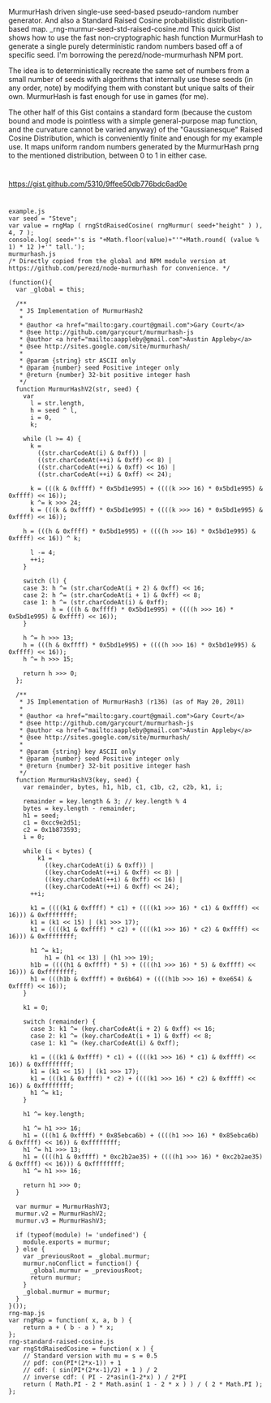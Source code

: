 MurmurHash driven single-use seed-based pseudo-random number generator. And also a Standard Raised Cosine probabilistic distribution-based map.
_rng-murmur-seed-std-raised-cosine.md
This quick Gist shows how to use the fast non-cryptographic hash function MurmurHash to generate a single purely deterministic random numbers based off a of specific seed. 
I'm borrowing the perezd/node-murmurhash NPM port.

The idea is to deterministically recreate the same set of numbers from a small number of seeds with algorithms that internally use these seeds (in any order, note) 
by modifying them with constant but unique salts of their own. MurmurHash is fast enough for use in games (for me).

The other half of this Gist contains a standard form (because the custom bound and mode is pointless with a simple general-purpose map function, and the curvature cannot be varied anyway) of the "Gaussianesque" Raised Cosine Distribution, which is conveniently finite and enough for my example use. It maps uniform random numbers generated by the MurmurHash prng to the mentioned distribution, between 0 to 1 in either case.

##
#
https://gist.github.com/5310/9ffee50db776bdc6ad0e
#
##

```
example.js
var seed = "Steve";
var value = rngMap ( rngStdRaisedCosine( rngMurmur( seed+"height" ) ), 4, 7 );
console.log( seed+"'s is "+Math.floor(value)+"'"+Math.round( (value % 1) * 12 )+'" tall.');
murmurhash.js
/* Directly copied from the global and NPM module version at https://github.com/perezd/node-murmurhash for convenience. */

(function(){
  var _global = this;

  /**
   * JS Implementation of MurmurHash2
   *
   * @author <a href="mailto:gary.court@gmail.com">Gary Court</a>
   * @see http://github.com/garycourt/murmurhash-js
   * @author <a href="mailto:aappleby@gmail.com">Austin Appleby</a>
   * @see http://sites.google.com/site/murmurhash/
   *
   * @param {string} str ASCII only
   * @param {number} seed Positive integer only
   * @return {number} 32-bit positive integer hash
   */
  function MurmurHashV2(str, seed) {
    var
      l = str.length,
      h = seed ^ l,
      i = 0,
      k;

    while (l >= 4) {
      k =
        ((str.charCodeAt(i) & 0xff)) |
        ((str.charCodeAt(++i) & 0xff) << 8) |
        ((str.charCodeAt(++i) & 0xff) << 16) |
        ((str.charCodeAt(++i) & 0xff) << 24);

      k = (((k & 0xffff) * 0x5bd1e995) + ((((k >>> 16) * 0x5bd1e995) & 0xffff) << 16));
      k ^= k >>> 24;
      k = (((k & 0xffff) * 0x5bd1e995) + ((((k >>> 16) * 0x5bd1e995) & 0xffff) << 16));

    h = (((h & 0xffff) * 0x5bd1e995) + ((((h >>> 16) * 0x5bd1e995) & 0xffff) << 16)) ^ k;

      l -= 4;
      ++i;
    }

    switch (l) {
    case 3: h ^= (str.charCodeAt(i + 2) & 0xff) << 16;
    case 2: h ^= (str.charCodeAt(i + 1) & 0xff) << 8;
    case 1: h ^= (str.charCodeAt(i) & 0xff);
            h = (((h & 0xffff) * 0x5bd1e995) + ((((h >>> 16) * 0x5bd1e995) & 0xffff) << 16));
    }

    h ^= h >>> 13;
    h = (((h & 0xffff) * 0x5bd1e995) + ((((h >>> 16) * 0x5bd1e995) & 0xffff) << 16));
    h ^= h >>> 15;

    return h >>> 0;
  };

  /**
   * JS Implementation of MurmurHash3 (r136) (as of May 20, 2011)
   *
   * @author <a href="mailto:gary.court@gmail.com">Gary Court</a>
   * @see http://github.com/garycourt/murmurhash-js
   * @author <a href="mailto:aappleby@gmail.com">Austin Appleby</a>
   * @see http://sites.google.com/site/murmurhash/
   *
   * @param {string} key ASCII only
   * @param {number} seed Positive integer only
   * @return {number} 32-bit positive integer hash
   */
  function MurmurHashV3(key, seed) {
    var remainder, bytes, h1, h1b, c1, c1b, c2, c2b, k1, i;

    remainder = key.length & 3; // key.length % 4
    bytes = key.length - remainder;
    h1 = seed;
    c1 = 0xcc9e2d51;
    c2 = 0x1b873593;
    i = 0;

    while (i < bytes) {
        k1 =
          ((key.charCodeAt(i) & 0xff)) |
          ((key.charCodeAt(++i) & 0xff) << 8) |
          ((key.charCodeAt(++i) & 0xff) << 16) |
          ((key.charCodeAt(++i) & 0xff) << 24);
      ++i;

      k1 = ((((k1 & 0xffff) * c1) + ((((k1 >>> 16) * c1) & 0xffff) << 16))) & 0xffffffff;
      k1 = (k1 << 15) | (k1 >>> 17);
      k1 = ((((k1 & 0xffff) * c2) + ((((k1 >>> 16) * c2) & 0xffff) << 16))) & 0xffffffff;

      h1 ^= k1;
          h1 = (h1 << 13) | (h1 >>> 19);
      h1b = ((((h1 & 0xffff) * 5) + ((((h1 >>> 16) * 5) & 0xffff) << 16))) & 0xffffffff;
      h1 = (((h1b & 0xffff) + 0x6b64) + ((((h1b >>> 16) + 0xe654) & 0xffff) << 16));
    }

    k1 = 0;

    switch (remainder) {
      case 3: k1 ^= (key.charCodeAt(i + 2) & 0xff) << 16;
      case 2: k1 ^= (key.charCodeAt(i + 1) & 0xff) << 8;
      case 1: k1 ^= (key.charCodeAt(i) & 0xff);

      k1 = (((k1 & 0xffff) * c1) + ((((k1 >>> 16) * c1) & 0xffff) << 16)) & 0xffffffff;
      k1 = (k1 << 15) | (k1 >>> 17);
      k1 = (((k1 & 0xffff) * c2) + ((((k1 >>> 16) * c2) & 0xffff) << 16)) & 0xffffffff;
      h1 ^= k1;
    }

    h1 ^= key.length;

    h1 ^= h1 >>> 16;
    h1 = (((h1 & 0xffff) * 0x85ebca6b) + ((((h1 >>> 16) * 0x85ebca6b) & 0xffff) << 16)) & 0xffffffff;
    h1 ^= h1 >>> 13;
    h1 = ((((h1 & 0xffff) * 0xc2b2ae35) + ((((h1 >>> 16) * 0xc2b2ae35) & 0xffff) << 16))) & 0xffffffff;
    h1 ^= h1 >>> 16;

    return h1 >>> 0;
  }

  var murmur = MurmurHashV3;
  murmur.v2 = MurmurHashV2;
  murmur.v3 = MurmurHashV3;

  if (typeof(module) != 'undefined') {
    module.exports = murmur;
  } else {
    var _previousRoot = _global.murmur;
    murmur.noConflict = function() {
      _global.murmur = _previousRoot;
      return murmur;
    }
    _global.murmur = murmur;
  }
}());
rng-map.js
var rngMap = function( x, a, b ) {
    return a + ( b - a ) * x;
};
rng-standard-raised-cosine.js
var rngStdRaisedCosine = function( x ) {
    // Standard version with mu = s = 0.5
    // pdf: con(PI*(2*x-1)) + 1
    // cdf: ( sin(PI*(2*x-1)/2) + 1 ) / 2
    // inverse cdf: ( PI - 2*asin(1-2*x) ) / 2*PI
    return ( Math.PI - 2 * Math.asin( 1 - 2 * x ) ) / ( 2 * Math.PI );
};

